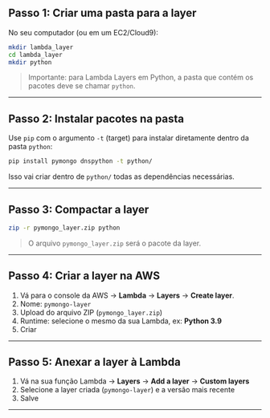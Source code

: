 ## **Passo 1: Criar uma pasta para a layer**

No seu computador (ou em um EC2/Cloud9):

```bash
mkdir lambda_layer
cd lambda_layer
mkdir python
```

> Importante: para Lambda Layers em Python, a pasta que contém os pacotes deve se chamar `python`.

---

## **Passo 2: Instalar pacotes na pasta**

Use `pip` com o argumento `-t` (target) para instalar diretamente dentro da pasta `python`:

```bash
pip install pymongo dnspython -t python/
```

Isso vai criar dentro de `python/` todas as dependências necessárias.

---

## **Passo 3: Compactar a layer**

```bash
zip -r pymongo_layer.zip python
```

> O arquivo `pymongo_layer.zip` será o pacote da layer.

---

## **Passo 4: Criar a layer na AWS**

1. Vá para o console da AWS → **Lambda** → **Layers** → **Create layer**.
2. Nome: `pymongo-layer`
3. Upload do arquivo ZIP (`pymongo_layer.zip`)
4. Runtime: selecione o mesmo da sua Lambda, ex: **Python 3.9**
5. Criar

---

## **Passo 5: Anexar a layer à Lambda**

1. Vá na sua função Lambda → **Layers** → **Add a layer** → **Custom layers**
2. Selecione a layer criada (`pymongo-layer`) e a versão mais recente
3. Salve

---

